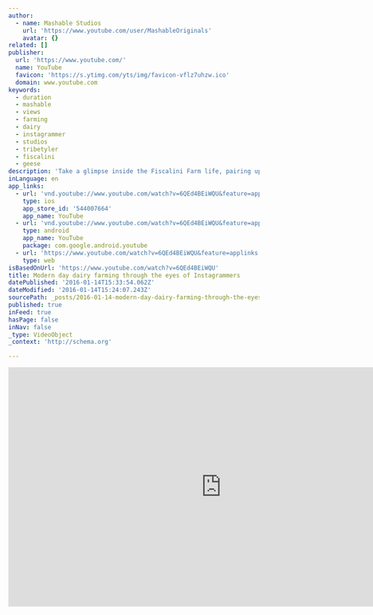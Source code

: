 ```yaml
---
author:
  - name: Mashable Studios
    url: 'https://www.youtube.com/user/MashableOriginals'
    avatar: {}
related: []
publisher:
  url: 'https://www.youtube.com/'
  name: YouTube
  favicon: 'https://s.ytimg.com/yts/img/favicon-vflz7uhzw.ico'
  domain: www.youtube.com
keywords:
  - duration
  - mashable
  - views
  - farming
  - dairy
  - instagrammer
  - studios
  - tribetyler
  - fiscalini
  - geese
description: 'Take a glimpse inside the Fiscalini Farm life, pairing up with four Instagrammers to see the action for ourselves, document the experience and eat our fill of fresh, gourmet cheese.'
inLanguage: en
app_links:
  - url: 'vnd.youtube://www.youtube.com/watch?v=6QEd4BEiWQU&feature=applinks'
    type: ios
    app_store_id: '544007664'
    app_name: YouTube
  - url: 'vnd.youtube://www.youtube.com/watch?v=6QEd4BEiWQU&feature=applinks'
    type: android
    app_name: YouTube
    package: com.google.android.youtube
  - url: 'https://www.youtube.com/watch?v=6QEd4BEiWQU&feature=applinks'
    type: web
isBasedOnUrl: 'https://www.youtube.com/watch?v=6QEd4BEiWQU'
title: Modern day dairy farming through the eyes of Instagrammers
datePublished: '2016-01-14T15:33:54.062Z'
dateModified: '2016-01-14T15:24:07.243Z'
sourcePath: _posts/2016-01-14-modern-day-dairy-farming-through-the-eyes-of-instagrammers.md
published: true
inFeed: true
hasPage: false
inNav: false
_type: VideoObject
_context: 'http://schema.org'

---
```

<iframe src="https://cdn.embedly.com/widgets/media.html?src=https%3A%2F%2Fwww.youtube.com%2Fembed%2F6QEd4BEiWQU%3Ffeature%3Doembed&amp;url=https%3A%2F%2Fwww.youtube.com%2Fwatch%3Fv%3D6QEd4BEiWQU&amp;image=https%3A%2F%2Fi.ytimg.com%2Fvi%2F6QEd4BEiWQU%2Fhqdefault.jpg&amp;key=b7d04c9b404c499eba89ee7072e1c4f7&amp;type=text%2Fhtml&amp;schema=youtube" width="854" height="480" scrolling="no" frameborder="0" allowfullscreen="allowfullscreen" style=""></iframe>